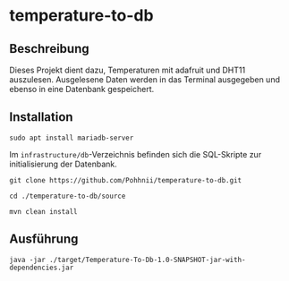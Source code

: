 # temperature-to-db

## Beschreibung

Dieses Projekt dient dazu, Temperaturen mit adafruit und DHT11 auszulesen.
Ausgelesene Daten werden in das Terminal ausgegeben und ebenso in eine Datenbank gespeichert.


## Installation
`sudo apt install mariadb-server`

Im `infrastructure/db`-Verzeichnis befinden sich die SQL-Skripte zur initialisierung der Datenbank.

`git clone https://github.com/Pohhnii/temperature-to-db.git`

`cd ./temperature-to-db/source`

`mvn clean install`

## Ausführung
`java -jar ./target/Temperature-To-Db-1.0-SNAPSHOT-jar-with-dependencies.jar`
